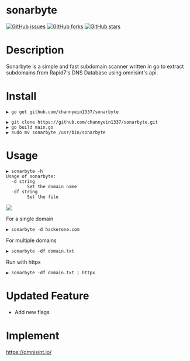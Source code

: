 # sonarbyte
[![GitHub issues](https://img.shields.io/github/issues/channyein1337/sonarbyte)](https://github.com/channyein1337/sonarbyte/issues)
[![GitHub forks](https://img.shields.io/github/forks/channyein1337/sonarbyte)](https://github.com/channyein1337/sonarbyte/network)
[![GitHub stars](https://img.shields.io/github/stars/channyein1337/sonarbyte)](https://github.com/channyein1337/sonarbyte/stargazers)

# Description
Sonarbyte is a simple and fast subdomain scanner written in go to extract subdomains from Rapid7's DNS Database using omnisint's api.

# Install
```
▶ go get github.com/channyein1337/sonarbyte
```
```
▶ git clone https://github.com/channyein1337/sonarbyte.git
▶ go build main.go
▶ sudo mv sonarbyte /usr/bin/sonarbyte
```
# Usage
```
▶ sonarbyte -h
Usage of sonarbyte:
  -d string
        Set the domain name
  -df string
        Set the file
```
![](https://raw.githubusercontent.com/channyein1337/Sonarbyte/main/image/Sonarbytes.png)

For a single domain
```
▶ sonarbyte -d hackerone.com 
```
For multiple domains
```
▶ sonarbyte -df domain.txt
```
Run with httpx
```
▶ sonarbyte -df domain.txt | httpx
```

# Updated Feature
- Add new flags


# Implement

https://omnisint.io/

